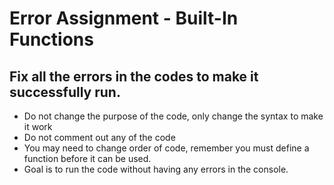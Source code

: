 # Error Assignment - Built-In Functions

## Fix all the errors in the codes to make it successfully run. 
* Do not change the purpose of the code, only change the syntax to make it work
* Do not comment out any of the code
* You may need to change order of code, remember you must define a function before it can be used. 
* Goal is to run the code without having any errors in the console. 